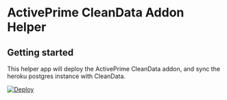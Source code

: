 # ActivePrime CleanData Addon Helper



## Getting started

This helper app will deploy the ActivePrime CleanData addon, and sync the heroku postgres instance with CleanData.

[![Deploy](https://www.herokucdn.com/deploy/button.svg)](https://www.heroku.com/deploy/?template=https://gitlab.activeprime.com/ap_public/heroku_helper_app/-/tree/initial-setup)